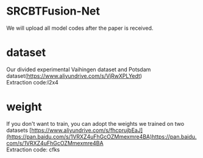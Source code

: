 # SRCBTFusion-Net
We will upload all model codes after the paper is received.
# dataset
Our divided experimental Vaihingen dataset and Potsdam dataset(https://www.aliyundrive.com/s/VjRwXPLYedt)<br>
Extraction code:l2x4
# weight
If you don't want to train, you can adopt the weights we trained on two datasets [https://www.aliyundrive.com/s/fhcprujbEaJ](https://pan.baidu.com/s/1VRXZ4uFhGcOZMmexmre4BA)https://pan.baidu.com/s/1VRXZ4uFhGcOZMmexmre4BA<br>
Extraction code: cfks
